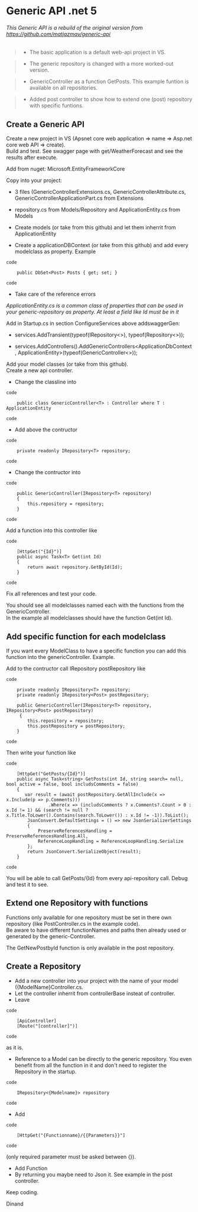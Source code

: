 # Generic API .net 5

###### This Generic API is a rebuild of the original version from https://github.com/matjazmav/generic-api

>- The basic application is a default web-api project in VS.

>- The generic repository is changed with a more worked-out version. 

>- GenericController as a function GetPosts. 
This example funtion is available on all repositories.

>- Added post controller to show how to extend one (post) repository with specific funtions. 

## Create a Generic API
Create a new project in VS (Apsnet core web application => name => Asp.net core web API => create).\
Build and test. See swagger page with get/WeatherForecast and see the results after execute.

Add from nuget: Microsoft.EntityFrameworkCore

Copy into your project:
- 3 files (GenericControllerExtensions.cs, GenericControllerAttribute.cs, GenericControllerApplicationPart.cs from Extensions
- repository.cs from Models/Repository and ApplicationEntity.cs from Models

- Create models (or take from this github) and let them inherrit from ApplicationEntity
- Create a applicationDBContext (or take from this github) and add every modelclass as property. Example 

`code` 

        public DbSet<Post> Posts { get; set; }
        
`code`

- Take care of the reference errors

*ApplicationEntity.cs is a common class of properties that can be used in your generic-repository as property. At least a field like Id must be in it*

Add in Startup.cs in section ConfigureServices above addswaggerGen:

-  services.AddTransient(typeof(IRepository<>), typeof(Repository<>));

-  services.AddControllers().AddGenericControllers<ApplicationDbContext, ApplicationEntity>(typeof(GenericController<>));

Add your model classes (or take from this github).\
Create a new api controller.
- Change the classline into 

`code` 

        public class GenericController<T> : Controller where T : ApplicationEntity 

`code`
- Add above the contructor 

`code` 

        private readonly IRepository<T> repository; 

`code`
- Change the contructor into

`code` 

        public GenericController(IRepository<T> repository)        
        {
            this.repository = repository;
        }
        
`code`

Add a function into this controller like

`code`

        [HttpGet("{Id}")]
        public async Task<T> Get(int Id) 
        {
            return await repository.GetById(Id);
        }

`code`

Fix all references and test your code. 

You should see all modelclasses named each with the functions from the GenericController.\
In the example all modelclasses should have the function Get(int Id).

## Add specific function for each modelclass
If you want every ModelClass to have a specific function you can add this function into the genericController. Example.

Add to the contructor call  IRepository<Post> postRepository like

`code`

        private readonly IRepository<T> repository; 
        private readonly IRepository<Post> postRepository; 

        public GenericController(IRepository<T> repository, IRepository<Post> postRepository)
         {
            this.repository = repository;
            this.postRepository = postRepository;
        }
        
`code`

Then write your function like

`code`

        [HttpGet("GetPosts/{Id}")]
        public async Task<string> GetPosts(int Id, string search= null, bool active = false, bool includsComments = false)
        {
           var result = (await postRepository.GetAllInclude(x => x.Include(p => p.Comments)))
                    .Where(x => (includsComments ? x.Comments?.Count > 0 : x.Id != 1) && (search != null ? x.Title.ToLower().Contains(search.ToLower()) : x.Id != -1)).ToList();
            JsonConvert.DefaultSettings = () => new JsonSerializerSettings
            {
                PreserveReferencesHandling = PreserveReferencesHandling.All,
                ReferenceLoopHandling = ReferenceLoopHandling.Serialize
            };
            return JsonConvert.SerializeObject(result);
        }
        
`code`

You will be able to call GetPosts/{Id} from every api-repository call. 
Debug and test it to see.

## Extend one Repository with functions

Functions only available for one repository must be set in there own repository (like PostController.cs in the example code).\
Be aware to have different functionNames and paths then already used or generated by the generic-Controller. 

The GetNewPostbyId function is only available in the post repository.

## Create a Repository
- Add a new controller into your project with the name of your model ({ModelName}Controller.cs.
- Let the controller inherrit from controllerBase insteat of controller.
- Leave 

`code` 

        [ApiController]
        [Route("[controller]")] 

`code` 

as it is.
- Reference to a Model can be directly to the generic repository. You even benefit from all the function in it and don't need to register the Repository in the startup. 

 `code` 
 
        IRepository<{Modelname}> repository 
 
 `code`
 
- Add 

`code`

        [HttpGet("{Functionname}/{{Parameters}}"] 

`code` 

(only required parameter must be asked between {}).
- Add Function
- By returning you maybe need to Json it. See example in the post controller. 

Keep coding.

Dinand
